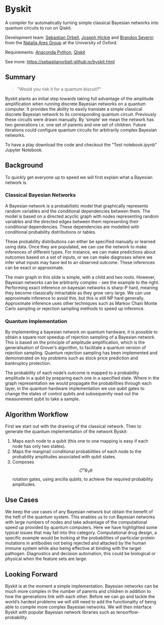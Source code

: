 # Byskit

A compiler for automatically turning simple classical Bayesian networks into quantum circuits to run on Qiskit. 

Development team: [Sebastian Orbell](https://www.linkedin.com/in/sebastian-orbell-57541b193/), [Joseph Hickie](https://www.linkedin.com/in/joseph-hickie/) and [Brandon Severin](https://brandonseverin.carrd.co/) from the [Natalia Ares Group](https://www.natalia-ares.com/) at the University of Oxford.

Requirements: [Anaconda Python](https://www.anaconda.com/products/individual), [Qiskit](https://qiskit.org/)

See more: https://sebastianorbell.github.io/byskit.html

## Summary

> "Would you risk it for a quantum biscuit?"

Byskit plants an initial step towards taking full advantage of the amplitude amplification when running discrete Bayesian networks on a quantum computer. It provides the ability to easily translate a simple classical discrete Bayesian network to its corresponding quantum circuit. Previously these circuits were drawn manually. By ‘simple’ we mean the network has two generations i.e. one set of parents and one set of children. Future iterations could configure quantum circuits for arbitrarily complex Bayesian networks.

To have a play download the code and checkout the "Test notebook.ipynb" Jupyter Notebook.

## Background 

To quickly get everyone up to speed we will first explain what a Bayesian network is. 

### Classical Bayesian Networks 

A Bayesian network is a probabilistic model that graphically represents random variables and the conditional dependencies between them. The model is based on a directed acyclic graph with nodes representing random variables and the directed edges between them representing their conditional dependencies. These dependencies are modelled with conditional probability distributions or tables. 

These probability distributions can either be specified manually or learned using data. Once they are populated, we can use the network to make inferences of different types. For instance, we can make predictions about outcomes based on a set of inputs, or we can make diagnoses where we infer what inputs may have led to an observed outcome. These inferences can be exact or approximate. 

The main graph in this slide is simple, with a child and two roots. However, Bayesian networks can be arbitrarily complex - see the example to the right. Performing exact inference on bayesian networks is sharp-P hard, meaning they become classically intractable as they grow very large. We can use approximate inference to avoid this, but this is still NP hard generally. Approximate inference uses other techniques such as Markov Chain Monte Carlo sampling or rejection sampling methods to speed up inference. 

### Quantum Implementation

By implementing a bayesian network on quantum hardware, it is possible to obtain a square root speedup of rejection sampling of a Bayesian network. This is based on the principle of amplitude amplification, which is the generalisation of Grover’s algorithm, to facilitate a quantum version of rejection sampling. Quantum rejection sampling has been implemented and demonstrated on toy problems such as stock price prediction and bankruptcy protection. 

The probability of each node’s outcome is mapped to a probability amplitude in a qubit by preparing each one in a specified state. Where in the graph representation we would propagate the probabilities through each layer, in the quantum hardware implementation we use qubit gates to change the states of control qubits and subsequently read out the measurement qubit to take a sample. 

## Algorithm Workflow

First we start out with the drawing of the classical network. Then to generate the quantum implementation of the network Byskit: 

1. Maps each node to a qubit (this one to one mapping is easy if each node has only two states). 
2. Maps the marginal/ conditional probabilities of each node to the probability amplitudes associated with qubit states.
3. Composes $$C^{n}R_{Y}\theta$$ rotation gates, using ancilla qubits, to achieve the required probability amplitudes.

## Use Cases

We keep the use cases of any Bayesian network but obtain the benefit of the heft of the quantum system. This enables us to run Bayesian networks with large numbers of nodes and take advantage of the computational speed up provided by quantum computers. Here we have highlighted some typical issues that may fall into this category. Computational drug design, a specific example would be looking at the probabilities of particular protein mutations in antibodies not being rejected and attacked by the human immune system while also being effective at binding with the target pathogen. Diagnostics and decision automation, this could be biological or physical when the feature sets are large. 

## Looking Forward

Byskit is at the moment a simple implementation. Bayesian networks can be much more complex in the number of parents and children in addition to how the generations link with each other. Before we can go and tackle the world’s hardest problems we will still need to add the functionality of being able to compile more complex Bayesian networks. We will then interface Byskit with popular Bayesian network libraries such as tensorflow-probability. 

